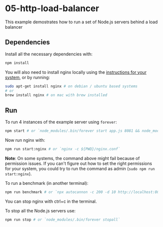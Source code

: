 # 05-http-load-balancer

This example demostrates how to run a set of Node.js servers behind a load balancer

## Dependencies

Install all the necessary dependencies with:

```bash
npm install
```

You will also need to install nginx locally using the [instructions for your system](https://nodejsdp.link/nginx-install), or by running:

```bash
sudo apt-get install nginx # on debian / ubuntu based systems
# or
brew install nginx # on mac with brew installed
```

## Run

To run 4 instances of the example server using `forever`:

```bash
npm start # or `node_modules/.bin/forever start app.js 8081 && node_modules/.bin/forever start app.js 8082 && node_modules/.bin/forever start app.js 8083 && node_modules/.bin/forever start app.js 8084`
```

Now run nginx with:

```bash
npm run start:nginx # or `nginx -c ${PWD}/nginx.conf`
```

**Note**: On some systems, the command above might fail because of permission issues. If you can't figure out how to set the right permissions for your system, you could try to run the command as admin (`sudo npm run start:nginx`).

To run a benchmark (in another terminal):

```bash
npm run benchmark # or `npx autocannon -c 200 -d 10 http://localhost:8080`
```

You can stop nginx with ctrl+c in the terminal.

To stop all the Node.js servers use:

```bash
npm run stop # or `node_modules/.bin/forever stopall`
```
